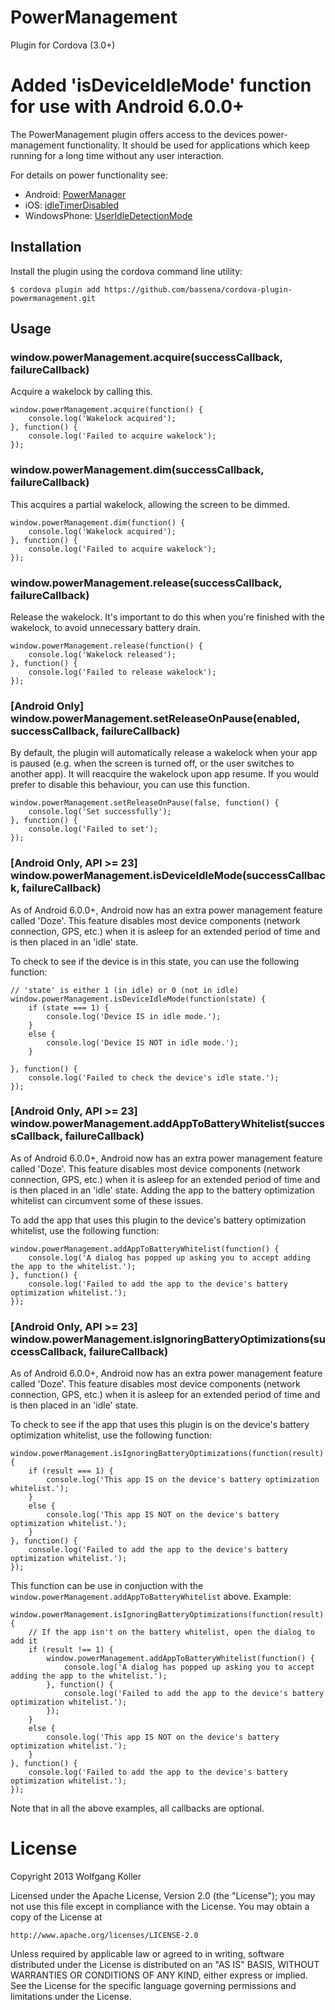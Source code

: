 PowerManagement
===============
Plugin for Cordova (3.0+)

Added 'isDeviceIdleMode' function for use with Android 6.0.0+
=============================================================

The PowerManagement plugin offers access to the devices power-management functionality.
It should be used for applications which keep running for a long time without any user interaction.

For details on power functionality see:

* Android: [PowerManager](http://developer.android.com/reference/android/os/PowerManager.html)
* iOS: [idleTimerDisabled](http://developer.apple.com/library/ios/documentation/UIKit/Reference/UIApplication_Class/Reference/Reference.html#//apple_ref/occ/instp/UIApplication/idleTimerDisabled)
* WindowsPhone: [UserIdleDetectionMode](http://msdn.microsoft.com/en-US/library/windowsphone/develop/microsoft.phone.shell.phoneapplicationservice.useridledetectionmode%28v=vs.105%29.aspx)

Installation
---------
Install the plugin using the cordova command line utility:

`$ cordova plugin add https://github.com/bassena/cordova-plugin-powermanagement.git`

Usage
-----

### window.powerManagement.acquire(successCallback, failureCallback)
Acquire a wakelock by calling this.

	window.powerManagement.acquire(function() {
		console.log('Wakelock acquired');
	}, function() {
		console.log('Failed to acquire wakelock');
	});

### window.powerManagement.dim(successCallback, failureCallback)
This acquires a partial wakelock, allowing the screen to be dimmed.

	window.powerManagement.dim(function() {
		console.log('Wakelock acquired');
	}, function() {
		console.log('Failed to acquire wakelock');
	});

### window.powerManagement.release(successCallback, failureCallback)
Release the wakelock. It's important to do this when you're finished with the wakelock, to avoid unnecessary battery drain.

	window.powerManagement.release(function() {
		console.log('Wakelock released');
	}, function() {
		console.log('Failed to release wakelock');
	});

### [Android Only] window.powerManagement.setReleaseOnPause(enabled, successCallback, failureCallback)
By default, the plugin will automatically release a wakelock when your app is paused (e.g. when the screen is turned off, or the user switches to another app). It will reacquire the wakelock upon app resume. If you would prefer to disable this behaviour, you can use this function.

	window.powerManagement.setReleaseOnPause(false, function() {
		console.log('Set successfully');
	}, function() {
		console.log('Failed to set');
	});
	
### [Android Only, API >= 23] window.powerManagement.isDeviceIdleMode(successCallback, failureCallback)
As of Android 6.0.0+, Android now has an extra power management feature called 'Doze'. This feature disables most device
components (network connection, GPS, etc.) when it is asleep for an extended period of time and is then placed in an 'idle' state.

To check to see if the device is in this state, you can use the following function:

	// 'state' is either 1 (in idle) or 0 (not in idle)
	window.powerManagement.isDeviceIdleMode(function(state) {
		if (state === 1) {
			console.log('Device IS in idle mode.');
		}
		else {
			console.log('Device IS NOT in idle mode.');
		}
		
	}, function() {
		console.log('Failed to check the device's idle state.');
	});

### [Android Only, API >= 23] window.powerManagement.addAppToBatteryWhitelist(successCallback, failureCallback)
As of Android 6.0.0+, Android now has an extra power management feature called 'Doze'. This feature disables most device
components (network connection, GPS, etc.) when it is asleep for an extended period of time and is then placed in an 'idle' state. Adding the app to the battery optimization whitelist can circumvent some of these issues.

To add the app that uses this plugin to the device's battery optimization whitelist, use the following function:

	window.powerManagement.addAppToBatteryWhitelist(function() {
		console.log('A dialog has popped up asking you to accept adding the app to the whitelist.');
	}, function() {
		console.log('Failed to add the app to the device's battery optimization whitelist.');
	});

### [Android Only, API >= 23] window.powerManagement.isIgnoringBatteryOptimizations(successCallback, failureCallback)
As of Android 6.0.0+, Android now has an extra power management feature called 'Doze'. This feature disables most device
components (network connection, GPS, etc.) when it is asleep for an extended period of time and is then placed in an 'idle' state.

To check to see if the app that uses this plugin is on the device's battery optimization whitelist, use the following function:

	window.powerManagement.isIgnoringBatteryOptimizations(function(result) {
		if (result === 1) {
			console.log('This app IS on the device's battery optimization whitelist.');
		}
		else {
			console.log('This app IS NOT on the device's battery optimization whitelist.');
		}
	}, function() {
		console.log('Failed to add the app to the device's battery optimization whitelist.');
	});


This function can be use in conjuction with the `window.powerManagement.addAppToBatteryWhitelist` above. Example:

	window.powerManagement.isIgnoringBatteryOptimizations(function(result) {
		// If the app isn't on the battery whitelist, open the dialog to add it
		if (result !== 1) {
			window.powerManagement.addAppToBatteryWhitelist(function() {
				console.log('A dialog has popped up asking you to accept adding the app to the whitelist.');
			}, function() {
				console.log('Failed to add the app to the device's battery optimization whitelist.');
			});
		}
		else {
			console.log('This app IS NOT on the device's battery optimization whitelist.');
		}
	}, function() {
		console.log('Failed to add the app to the device's battery optimization whitelist.');
	});

Note that in all the above examples, all callbacks are optional.

License
=======
Copyright 2013 Wolfgang Koller

Licensed under the Apache License, Version 2.0 (the "License");
you may not use this file except in compliance with the License.
You may obtain a copy of the License at

    http://www.apache.org/licenses/LICENSE-2.0

Unless required by applicable law or agreed to in writing, software
distributed under the License is distributed on an "AS IS" BASIS,
WITHOUT WARRANTIES OR CONDITIONS OF ANY KIND, either express or implied.
See the License for the specific language governing permissions and
limitations under the License.
